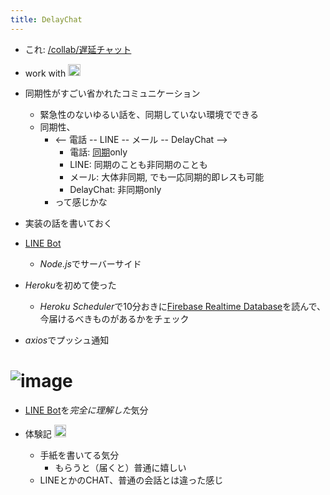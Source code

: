 ```yaml
---
title: DelayChat
---
```


* これ: [/collab/遅延チャット](https://scrapbox.io/collab/遅延チャット)

* work with <img src='https://scrapbox.io/api/pages/blu3mo-public/axokxi/icon' alt='axokxi.icon' height="19.5"/>

* 同期性がすごい省かれたコミュニケーション
  
  * 緊急性のないゆるい話を、同期していない環境でできる
  * 同期性、
    * \<-- 電話 -- LINE -- メール -- DelayChat -->
      * 電話: [同期](%E5%90%8C%E6%9C%9F.md)only
      * LINE: 同期のことも非同期のことも
      * メール: 大体非同期, でも一応同期的即レスも可能
      * DelayChat: 非同期only
    * って感じかな
* 実装の話を書いておく

* [LINE Bot](LINE%20Bot.md)
  
  * *Node.js*でサーバーサイド
* *Heroku*を初めて使った
  
  * *Heroku Scheduler*で10分おきに[Firebase Realtime Database](Firebase%20Realtime%20Database.md)を読んで、今届けるべきものがあるかをチェック
* *axios*でプッシュ通知

# ![image](https://gyazo.com/9c10a58800f6aa72d9eeac86190c9500/thumb/1000)

* [LINE Bot](LINE%20Bot.md)を*完全に理解した*気分

* 体験記 <img src='https://scrapbox.io/api/pages/blu3mo-public/aka/icon' alt='aka.icon' height="19.5"/>
  
  * 手紙を書いてる気分
    * もらうと（届くと）普通に嬉しい
  * LINEとかのCHAT、普通の会話とは違った感じ
